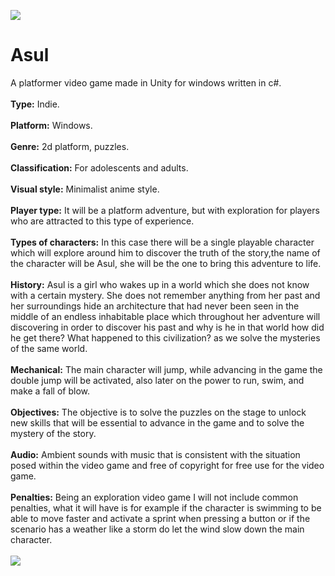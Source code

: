 ![](https://i.imgur.com/S683TuR.jpg)

# Asul
A platformer video game made in Unity for windows written in c#.
<br>
<br>
<strong>Type:</strong> Indie.
<br>
<br>
<strong>Platform:</strong> Windows.
<br>
<br>
<strong>Genre:</strong> 2d platform, puzzles.
<br>
<br>
<strong>Classification:</strong> For adolescents and adults.
<br>
<br>
<strong>Visual style:</strong> Minimalist anime style.
<br>
<br>
<strong>Player type:</strong> It will be a platform adventure, but with exploration for players who are attracted to this type of experience.
<br>
<br>
<strong>Types of characters:</strong> In this case there will be a single playable character which will explore around him to discover the truth of the story,the name of the character will be Asul, she will be the one to bring this adventure to life.
<br>
<br>
<strong>History:</strong> Asul is a girl who wakes up in a world which she does not know with a certain mystery. She does not remember anything from her past and her surroundings hide an architecture that had never been seen in the middle of an endless inhabitable place which throughout her adventure will discovering in order to discover his past and why is he in that world how did he get there? What happened to this civilization? as we solve the mysteries of the same world.
<br>
<br>
<strong>Mechanical:</strong> The main character will jump, while advancing in the game the double jump will be activated, also later on the power to run, swim, and make a fall of blow.
<br>
<br>
<strong>Objectives:</strong> The objective is to solve the puzzles on the stage to unlock new skills that will be essential to advance in the game and to solve the mystery of the story.
<br>
<br>
<strong>Audio:</strong> Ambient sounds with music that is consistent with the situation posed within the video game and free of copyright for free use for the video game.
<br>
<br>
<strong>Penalties:</strong> Being an exploration video game I will not include common penalties, what it will have is for example if the character is swimming to be able to move faster and activate a sprint when pressing a button or if the scenario has a weather like a storm do let the wind slow down the main character.
<br>
<br>
![](https://i.imgur.com/2VdVv7r.jpg)

